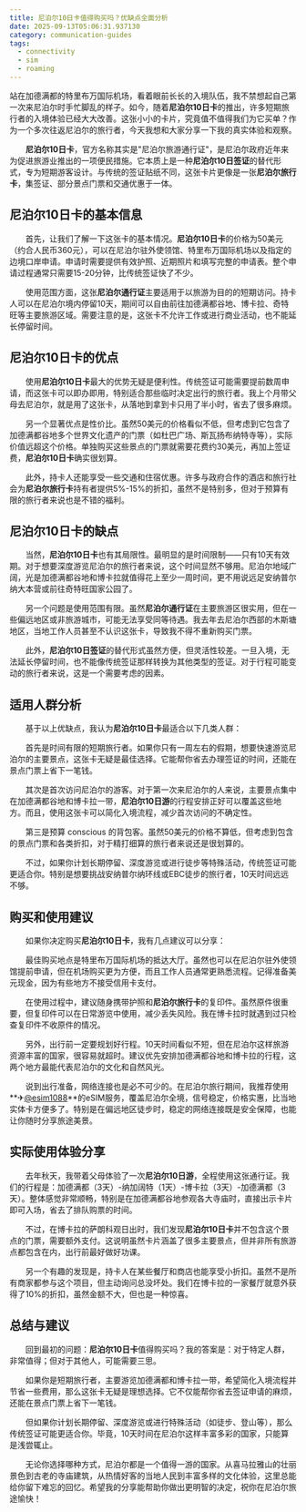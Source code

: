 ```yaml
---
title: 尼泊尔10日卡值得购买吗？优缺点全面分析
date: 2025-09-13T05:06:31.937130
category: communication-guides
tags:
  - connectivity
  - sim
  - roaming
---
```


站在加德满都的特里布万国际机场，看着眼前长长的入境队伍，我不禁想起自己第一次来尼泊尔时手忙脚乱的样子。如今，随着**尼泊尔10日卡**的推出，许多短期旅行者的入境体验已经大大改善。这张小小的卡片，究竟值不值得我们为它买单？作为一个多次往返尼泊尔的旅行者，今天我想和大家分享一下我的真实体验和观察。

　　**尼泊尔10日卡**，官方名称其实是"尼泊尔旅游通行证"，是尼泊尔政府近年来为促进旅游业推出的一项便民措施。它本质上是一种**尼泊尔10日签证**的替代形式，专为短期游客设计。与传统的签证贴纸不同，这张卡片更像是一张**尼泊尔旅行卡**，集签证、部分景点门票和交通优惠于一体。

## 尼泊尔10日卡的基本信息

　　首先，让我们了解一下这张卡的基本情况。**尼泊尔10日卡**的价格为50美元（约合人民币360元），可以在尼泊尔驻外使领馆、特里布万国际机场以及指定的边境口岸申请。申请时需要提供有效护照、近期照片和填写完整的申请表。整个申请过程通常只需要15-20分钟，比传统签证快了不少。

　　使用范围方面，这张**尼泊尔通行证**主要适用于以旅游为目的的短期访问。持卡人可以在尼泊尔境内停留10天，期间可以自由前往加德满都谷地、博卡拉、奇特旺等主要旅游区域。需要注意的是，这张卡不允许工作或进行商业活动，也不能延长停留时间。

## 尼泊尔10日卡的优点

　　使用**尼泊尔10日卡**最大的优势无疑是便利性。传统签证可能需要提前数周申请，而这张卡可以即办即用，特别适合那些临时决定出行的旅行者。我上个月带父母去尼泊尔，就是用了这张卡，从落地到拿到卡只用了半小时，省去了很多麻烦。

　　另一个显著优点是性价比。虽然50美元的价格看似不低，但考虑到它包含了加德满都谷地多个世界文化遗产的门票（如杜巴广场、斯瓦扬布纳特寺等），实际价值远超这个价格。单独购买这些景点的门票就需要花费约30美元，再加上签证费，**尼泊尔10日卡**确实很划算。

　　此外，持卡人还能享受一些交通和住宿优惠。许多与政府合作的酒店和旅行社会为**尼泊尔旅行卡**持有者提供5%-15%的折扣，虽然不是特别多，但对于预算有限的旅行者来说也是不错的福利。

## 尼泊尔10日卡的缺点

　　当然，**尼泊尔10日卡**也有其局限性。最明显的是时间限制——只有10天有效期。对于想要深度游览尼泊尔的旅行者来说，这个时间显然不够用。尼泊尔地域广阔，光是加德满都谷地和博卡拉就值得花上至少一周时间，更不用说远足安纳普尔纳大本营或前往奇特旺国家公园了。

　　另一个问题是使用范围有限。虽然**尼泊尔通行证**在主要旅游区很实用，但在一些偏远地区或非旅游城市，可能无法享受同等待遇。我去年去尼泊尔西部的木斯塘地区，当地工作人员甚至不认识这张卡，导致我不得不重新购买门票。

　　此外，**尼泊尔10日签证**的替代形式虽然方便，但灵活性较差。一旦入境，无法延长停留时间，也不能像传统签证那样转换为其他类型的签证。对于行程可能变动的旅行者来说，这是一个需要考虑的因素。

## 适用人群分析

　　基于以上优缺点，我认为**尼泊尔10日卡**最适合以下几类人群：

　　首先是时间有限的短期旅行者。如果你只有一周左右的假期，想要快速游览尼泊尔的主要景点，这张卡无疑是最佳选择。它能帮你省去办理签证的时间，还能在景点门票上省下一笔钱。

　　其次是首次访问尼泊尔的游客。对于第一次来尼泊尔的人来说，主要景点集中在加德满都谷地和博卡拉一带，**尼泊尔10日游**的行程安排正好可以覆盖这些地方。而且，使用这张卡可以简化入境流程，减少首次访问的不确定性。

　　第三是预算 conscious 的背包客。虽然50美元的价格不算低，但考虑到包含的景点门票和各类折扣，对于精打细算的旅行者来说还是很划算的。

　　不过，如果你计划长期停留、深度游览或进行徒步等特殊活动，传统签证可能更适合你。特别是想要挑战安纳普尔纳环线或EBC徒步的旅行者，10天时间远远不够。

## 购买和使用建议

　　如果你决定购买**尼泊尔10日卡**，我有几点建议可以分享：

　　最佳购买地点是特里布万国际机场的抵达大厅。虽然也可以在尼泊尔驻外使领馆提前申请，但在机场购买更为方便，而且工作人员通常更熟悉流程。记得准备美元现金，因为有些地方不接受信用卡支付。

　　在使用过程中，建议随身携带护照和**尼泊尔旅行卡**的复印件。虽然原件很重要，但复印件可以在日常游览中使用，减少丢失风险。我在博卡拉时就遇到过只检查复印件不收原件的情况。

　　另外，出行前一定要规划好行程。10天时间看似不短，但在尼泊尔这样旅游资源丰富的国家，很容易就超时。建议优先安排加德满都谷地和博卡拉的行程，这两个地方最能代表尼泊尔的文化和自然风光。

　　说到出行准备，网络连接也是必不可少的。在尼泊尔旅行期间，我推荐使用**✈[@esim1088](https://t.me/s/esim1088)**的eSIM服务，覆盖尼泊尔全境，信号稳定，价格实惠，比当地实体卡方便多了。特别是在偏远地区徒步时，稳定的网络连接既是安全保障，也能让你随时分享旅途美景。

## 实际使用体验分享

　　去年秋天，我带着父母体验了一次**尼泊尔10日游**，全程使用这张通行证。我们的行程是：加德满都（3天）-纳加阔特（1天）-博卡拉（3天）-加德满都（3天）。整体感觉非常顺畅，特别是在加德满都谷地参观各大寺庙时，直接出示卡片即可入场，省去了排队购票的时间。

　　不过，在博卡拉的萨朗科观日出时，我们发现**尼泊尔10日卡**并不包含这个景点的门票，需要额外支付。这说明虽然卡片涵盖了很多主要景点，但并非所有旅游点都包含在内，出行前最好做好功课。

　　另一个有趣的发现是，持卡人在某些餐厅和商店也能享受小折扣。虽然不是所有商家都参与这个项目，但主动询问总没坏处。我们在博卡拉的一家餐厅就意外获得了10%的折扣，虽然金额不大，但也是一种惊喜。

## 总结与建议

　　回到最初的问题：**尼泊尔10日卡**值得购买吗？我的答案是：对于特定人群，非常值得；但对于其他人，可能需要三思。

　　如果你是短期旅行者，主要游览加德满都和博卡拉一带，希望简化入境流程并节省一些费用，那么这张卡无疑是理想选择。它不仅能帮你省去签证申请的麻烦，还能在景点门票上省下一笔钱。

　　但如果你计划长期停留、深度游览或进行特殊活动（如徒步、登山等），那么传统签证可能更适合你。毕竟，10天时间在尼泊尔这样丰富多彩的国家，只能算是浅尝辄止。

　　无论你选择哪种方式，尼泊尔都是一个值得一游的国家。从喜马拉雅山的壮丽景色到古老的寺庙建筑，从热情好客的当地人民到丰富多样的文化体验，这里总能给你留下难忘的回忆。希望我的分享能帮助你做出更明智的决定，祝你在尼泊尔旅途愉快！